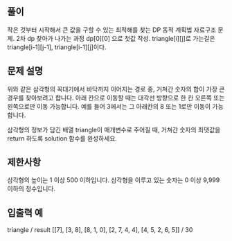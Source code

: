 ## 풀이
작은 것부터 시작해서 큰 값을 구할 수 있는 최적해를 찾는 DP 동적 계획법 자료구조 문제.
2차 dp 찾아가 나가는 과정 dp[0][0] 으로 첫값 작성.
triangle[i][j]로 가는길은 triangle[i-1][j-1], triangle[i-1][j]이다. 

## 문제 설명
위와 같은 삼각형의 꼭대기에서 바닥까지 이어지는 경로 중, 
거쳐간 숫자의 합이 가장 큰 경우를 찾아보려고 합니다. 
아래 칸으로 이동할 때는 대각선 방향으로 한 칸 오른쪽 또는 왼쪽으로만 이동 가능합니다. 
예를 들어 3에서는 그 아래칸의 8 또는 1로만 이동이 가능합니다.

삼각형의 정보가 담긴 배열 triangle이 매개변수로 주어질 때, 
거쳐간 숫자의 최댓값을 return 하도록 solution 함수를 완성하세요.

## 제한사항
삼각형의 높이는 1 이상 500 이하입니다.
삼각형을 이루고 있는 숫자는 0 이상 9,999 이하의 정수입니다.
## 입출력 예
triangle	 /  result
[[7], [3, 8], [8, 1, 0], [2, 7, 4, 4], [4, 5, 2, 6, 5]]  /   30
